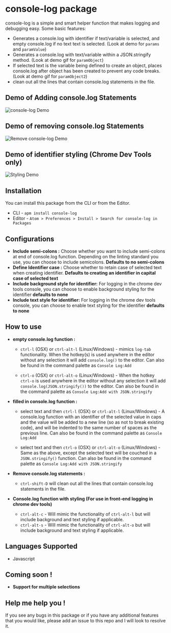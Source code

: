 # console-log package

console-log is a simple  and smart helper function that makes logging and debugging easy. Some basic features:
* Generates a console.log with identifier if text/variable is selected, and empty console.log if no text text is selected. (Look at demo for ```params``` and ```paramValue```)
* Generates a console.log with text/variable within a JSON.stringify method. (Look at demo gif for ```paramObject```)
* If selected text is the variable being defined to create an object, places console.log after object has been created to prevent any code breaks.(Look at demo gif for ```paramObject2```)
* clean out all the lines that contain console.log statements in the file.

## Demo of Adding console.log Statements
![console-log Demo](https://raw.githubusercontent.com/vishysank/console-log-atom/master/assets/console-log-demo.gif)

## Demo of removing console.log Statements
![Remove console-log Demo](https://raw.githubusercontent.com/vishysank/console-log-atom/master/assets/deconsoler-demo.gif)

## Demo of identifier styling (Chrome Dev Tools only)
![Styling Demo](https://raw.githubusercontent.com/vishysank/console-log-atom/master/assets/styling-demo.png)

## Installation
You can install this package from the CLI or from the Editor.
* CLI - ```apm install console-log```
* Editor - ```Atom > Preferences > Install > Search for console-log in Packages```

## Configurations

* **Include semi-colons :** Choose whether you want to include semi-colons at end of console.log function. Depending on the linting standard you use, you can choose to include semicolons. **Defaults to no semi-colons**
* **Define Identifier case :** Choose whether to retain case of selected text when creating identifier. **Defaults to creating an identifier in capital case of selected text**
* **Include background style for identifier:** For logging in the chrome dev tools console, you can choose to enable background styling for the identifier **defaults to none**
* **Include text style for identifier:** For logging in the chrome dev tools console, you can choose to enable text styling for the identifier **defaults to none**

## How to use

* **empty console.log function :**
  * ```ctrl-l``` (OSX) or ```ctrl-alt-l``` (Linux/Windows) - mimics ```log-tab``` functionality. When the hotkey(s) is used anywhere in the editor without any selection it will add ```console.log()``` to the editor. Can also be found in the command palette as ```Console Log:Add```

  * ```ctrl-o``` (OSX) or ```ctrl-alt-o``` (Linux/Windows) - When the hotkey ```ctrl-o``` is used anywhere in the editor without any selection it will add ```console.log(JSON.stringify())``` to the editor. Can also be found in the command palette as ```Console Log:Add with JSON.stringify```

* **filled in console.log function :**
  * select text and then ```ctrl-l``` (OSX) or ```ctrl-alt-l``` (Linux/Windows) -  A console.log function with an identifier of the selected value in caps and the value will be added to a new line (so as not to break existing code), and will be indented to the same number of spaces as the previous line. Can also be found in the command palette as ```Console Log:Add```

  * select text and then ```ctrl-o``` (OSX) or ```ctrl-alt-o``` (Linux/Windows) - Same as the above, except the selected text will be couched in a ```JSON.stringify()``` function. Can also be found in the command palette as ```Console Log:Add with JSON.stringify```

* **Remove console.log statements :**
  * ```ctrl-shift-D``` will clean out all the lines that contain console.log statements in the file.

* **Console.log function with styling (For use in front-end logging in chrome dev tools)**
  * ```ctrl-alt-c``` - Will mimic the functionality of ```ctrl-alt-l``` but will include background and text styling if applicable.
  * ```ctrl-alt-s``` - Will mimic the functionality of ```ctrl-alt-o``` but will include background and text styling if applicable.

## Languages Supported
* Javascript

## Coming soon !
* **Support for multiple selections**

## Help me help you !

If you see any bugs in this package or if you have any additional features that you would like, please add an issue to this repo and I will look to resolve it.
